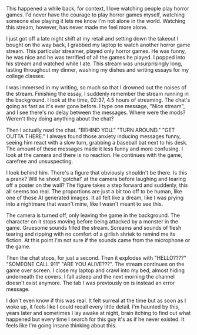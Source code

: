 This happened a while back, for context, I love watching people play horror games. I'd never have the courage to play horror games myself, watching someone else playing it lets me know I'm not alone in the world. Watching this stream, however, has never made me feel more alone.

I just got off a late night shift at my retail and setting down the takeout I bought on the way back, I grabbed my laptop to watch another horror game stream. This particular streamer, played only horror games. He was funny, he was nice and he was terrified of all the games he played. I popped into his stream and watched while I ate. This stream was unsurprisingly long, lasting throughout my dinner, washing my dishes and writing essays for my college classes.

I was immersed in my writing, so much so that I drowned out the noises of the stream. Finishing the essay, I suddenly remember the stream running in the background. I look at the time, 02:37, 4.5 hours of streaming. The chat's going as fast as it's ever gone before. I type one message, "Nice stream", and I see there's no delay between the messages. Where were the mods? Weren't they doing anything about the chat?

Then I actually read the chat. "BEHIND YOU." "TURN AROUND." "GET OUTTA THERE." I always found those anxiety inducing messages funny, seeing him react with a slow turn, grabbing a baseball bat next to his desk. The amount of these messages made it less funny and more confusing. I look at the camera and there is no reaction. He continues with the game, carefree and unsuspecting.

I look behind him. There's a figure that obviously shouldn't be there. Is this a prank? Will he shout 'gotcha!' at the camera before laughing and tearing off a poster on the wall? The figure takes a step forward and suddenly, this all seems too real. The proportions are just a bit too off to be human, like one of those AI generated images. It all felt like a dream, like I was prying into a nightmare that wasn't mine, like I wasn't meant to see this.

The camera is turned off, only leaving the game in the background. The character on it stops moving before being attacked by a monster in the game. Gruesome sounds filled the stream. Screams and sounds of flesh tearing and ripping with no comfort of a girlish shriek to remind me its fiction. At this point I'm not sure if the sounds came from the microphone or the game.

Then the chat stops, for just a second. Then it explodes with "HELLO????" "SOMEONE CALL 911" "ARE YOU ALIVE???". The stream continues on the game over screen. I close my laptop and crawl into my bed, almost hiding underneath the covers. I fall asleep and the next morning the channel doesn't exist anymore. The tab I was previously on is instead an error message.

I don't even know if this was real. It felt surreal at the time but as soon as I woke up, it feels like I could recall every little detail. I'm haunted by this, years later and sometimes I lay awake at night, brain itching to find out what happened but every time I search for this guy it's as if he never existed. It feels like I'm going insane thinking about this.